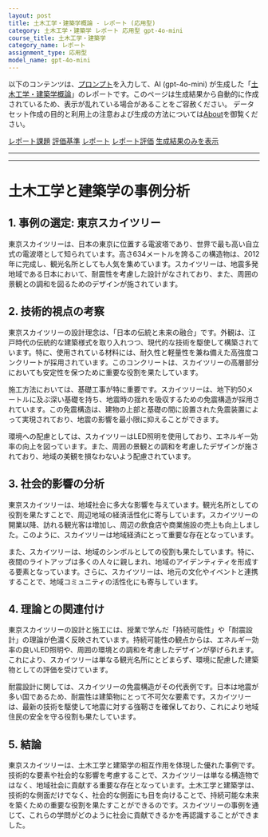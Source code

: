 ```yaml
---
layout: post
title: 土木工学・建築学概論 - レポート (応用型)
category: 土木工学・建築学 レポート 応用型 gpt-4o-mini
course_title: 土木工学・建築学
category_name: レポート
assignment_type: 応用型
model_name: gpt-4o-mini
---
```


以下のコンテンツは、[プロンプト](http://127.0.0.1:8000/generated/土木工学・建築学/gpt-4o-mini/prompt_レポート-応用型.md)を入力して、AI (gpt-4o-mini) が生成した「[土木工学・建築学概論](/contents/土木工学・建築学/)」のレポートです。このページは生成結果から自動的に作成されているため、表示が乱れている場合があることをご容赦ください。
データセット作成の目的と利用上の注意および生成の方法については[About](/About)を御覧ください。

[レポート課題](../レポート課題-応用型)
[評価基準](../評価基準-応用型)
[レポート](../レポート-応用型)
[レポート評価](../レポート評価-応用型)
[生成結果のみを表示](http://127.0.0.1:8000/generated/土木工学・建築学/gpt-4o-mini/レポート-応用型.md)
  

***
***
  
# 土木工学と建築学の事例分析

## 1. 事例の選定: 東京スカイツリー

東京スカイツリーは、日本の東京に位置する電波塔であり、世界で最も高い自立式の電波塔として知られています。高さ634メートルを誇るこの構造物は、2012年に完成し、観光名所としても人気を集めています。スカイツリーは、地震多発地域である日本において、耐震性を考慮した設計がなされており、また、周囲の景観との調和を図るためのデザインが施されています。

## 2. 技術的視点の考察

東京スカイツリーの設計理念は、「日本の伝統と未来の融合」です。外観は、江戸時代の伝統的な建築様式を取り入れつつ、現代的な技術を駆使して構築されています。特に、使用されている材料には、耐久性と軽量性を兼ね備えた高強度コンクリートが採用されています。このコンクリートは、スカイツリーの高層部分においても安定性を保つために重要な役割を果たしています。

施工方法においては、基礎工事が特に重要です。スカイツリーは、地下約50メートルに及ぶ深い基礎を持ち、地震時の揺れを吸収するための免震構造が採用されています。この免震構造は、建物の上部と基礎の間に設置された免震装置によって実現されており、地震の影響を最小限に抑えることができます。

環境への配慮としては、スカイツリーはLED照明を使用しており、エネルギー効率の向上を図っています。また、周囲の景観との調和を考慮したデザインが施されており、地域の美観を損なわないよう配慮されています。

## 3. 社会的影響の分析

東京スカイツリーは、地域社会に多大な影響を与えています。観光名所としての役割を果たすことで、周辺地域の経済活性化に寄与しています。スカイツリーの開業以降、訪れる観光客は増加し、周辺の飲食店や商業施設の売上も向上しました。このように、スカイツリーは地域経済にとって重要な存在となっています。

また、スカイツリーは、地域のシンボルとしての役割も果たしています。特に、夜間のライトアップは多くの人々に親しまれ、地域のアイデンティティを形成する要素となっています。さらに、スカイツリーは、地元の文化やイベントと連携することで、地域コミュニティの活性化にも寄与しています。

## 4. 理論との関連付け

東京スカイツリーの設計と施工には、授業で学んだ「持続可能性」や「耐震設計」の理論が色濃く反映されています。持続可能性の観点からは、エネルギー効率の良いLED照明や、周囲の環境との調和を考慮したデザインが挙げられます。これにより、スカイツリーは単なる観光名所にとどまらず、環境に配慮した建築物としての評価を受けています。

耐震設計に関しては、スカイツリーの免震構造がその代表例です。日本は地震が多い国であるため、耐震性は建築物にとって不可欠な要素です。スカイツリーは、最新の技術を駆使して地震に対する強靭さを確保しており、これにより地域住民の安全を守る役割も果たしています。

## 5. 結論

東京スカイツリーは、土木工学と建築学の相互作用を体現した優れた事例です。技術的な要素や社会的な影響を考慮することで、スカイツリーは単なる構造物ではなく、地域社会に貢献する重要な存在となっています。土木工学と建築学は、技術的な側面だけでなく、社会的な側面にも目を向けることで、持続可能な未来を築くための重要な役割を果たすことができるのです。スカイツリーの事例を通じて、これらの学問がどのように社会に貢献できるかを再認識することができました。

